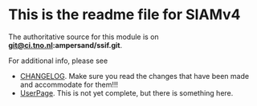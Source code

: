 # This is the readme file for SIAMv4

The authoritative source for this module is on **git@ci.tno.nl:ampersand/ssif.git**.

For additional info, please see

- [CHANGELOG](SIAMv4_CHANGELOG.md). Make sure you read the changes that have been made and accommodate for them!!!
- [UserPage](SIAMv4_UserPage.md). This is not yet complete, but there is something here.

